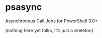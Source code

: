 psasync
=======

Asynchronous Call Jobs for PowerShell 3.0+

(nothing here yet folks, it's just a skeleton)
